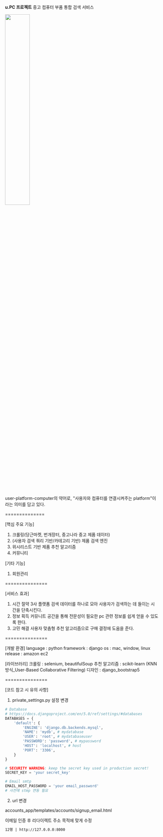 **u.PC 프로젝트**
중고 컴퓨터 부품 통합 검색 서비스

<img src="https://github.com/2024-SoftwareProject/BE/assets/127396481/a2fe1264-ad49-4134-bb93-0d051345f79c" width="40%" height="40%">

user-platform-computer의 약어로,
"사용자와 컴퓨터를 연결시켜주는 platform"이라는 의미를 담고 있다.

==============

[핵심 주요 기능]
1. 크롤링(당근마켓, 번개장터, 중고나라 중고 제품 데이터)
2. (사용자 검색 쿼리 기반/카테고리 기반) 제품 검색 엔진 
3. 위시리스트 기반 제품 추천 알고리즘
4. 커뮤니티 

[기타 기능]
1. 회원관리

===============

[서비스 효과]
1. 시간 절약
   3사 플랫폼 검색 데이터를 하나로 모아 사용자가 검색하는 데 들이는 시간을 단축시킨다.
2. 정보 획득
   커뮤니트 공간을 통해 전문성이 필요한 pc 관련 정보를 쉽게 얻을 수 있도록 한다.
3. 고민 해결
   사용자 맞춤형 추천 알고리즘으로 구매 결정에 도움을 준다.

===============

[개발 환경]
language : python
framework : django
os : mac, window, linux
release : amazon ec2

[라이브러리]
크롤링 : selenium, beautifulSoup
추천 알고리즘 : scikit-learn (KNN방식_User-Based Collaborative Filtering)
디자인 : django_bootstrap5

===============

[코드 참고 시 유의 사항]
1. private_settings.py 설정 변경
```py
# Database
# https://docs.djangoproject.com/en/5.0/ref/settings/#databases
DATABASES = {
    'default': {
        'ENGINE': 'django.db.backends.mysql',
        'NAME': 'mydb', # mydatabase
        'USER': 'root', # mydatabaseuser
        'PASSWORD': 'password', # mypassword
        'HOST': 'localhost', # host
        'PORT': '3306',
    }
}

# SECURITY WARNING: keep the secret key used in production secret!
SECRET_KEY = 'your secret_key'

# Email smtp
EMAIL_HOST_PASSWORD = 'your email_password'
# 사전에 stmp 연동 필요
```

2. url 변경

accounts_app/templates/accounts/signup_email.html

이메일 인증 후 리다이렉트 주소 목적에 맞게 수정
```html
12행 | http://127.0.0.0:8000
```
